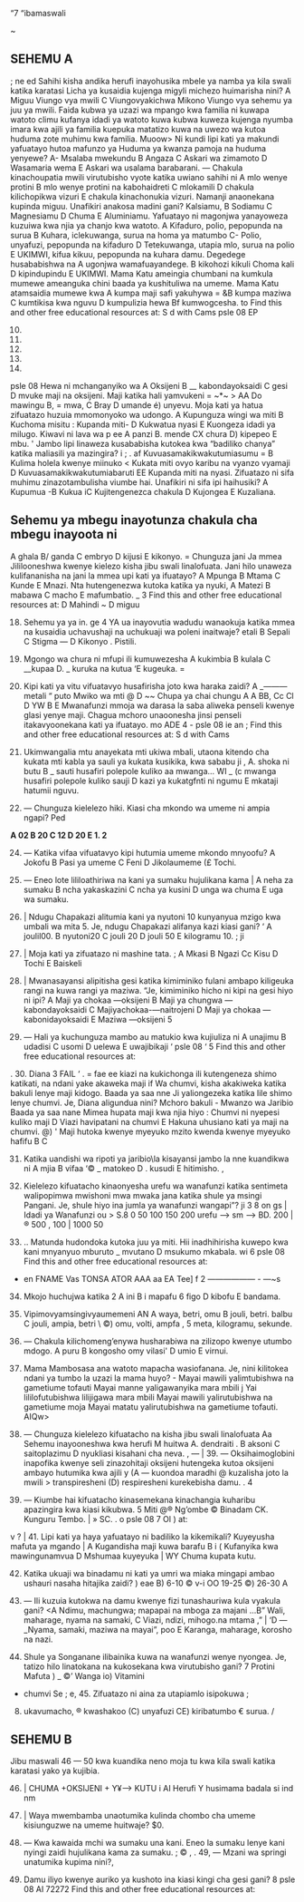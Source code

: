 “7 “ibamaswali

~

## SEHEMU A
; ne ed Sahihi kisha andika herufi inayohusika mbele ya namba ya kila swali katika karatasi
Licha ya kusaidia kujenga migyli michezo huimarisha nini?
   A Miguu Viungo vya mwili
   C Viungovyakichwa Mikono
Viungo vya sehemu ya juu ya mwili.
Faida kubwa ya uzazi wa mpango kwa familia ni kuwapa watoto climu kufanya idadi ya watoto kuwa kubwa kuweza kujenga nyumba imara kwa ajili ya familia kuepuka matatizo kuwa na uwezo wa kutoa huduma zote muhimu kwa familia.
Muoow>
Ni kundi lipi kati ya makundi yafuatayo hutoa mafunzo ya Huduma ya kwanza pamoja na huduma yenyewe?
A- Msalaba mwekundu B Angaza
   C Askari wa zimamoto D Wasamaria wema
   E Askari wa usalama barabarani. —
Chakula kinachoupatia mwili virutubisho vyote katika uwiano sahihi ni
   A mlo wenye protini B mlo wenye protini na kabohaidreti
   C mlokamili D chakula kilichopikwa vizuri
   E chakula kinachonukia vizuri.
Namanji anaonekana kupinda miguu. Unafikiri anakosa madini gani?
Kalsiamu, B Sodiamu C Magnesiamu
   D Chuma E Aluminiamu.
Yafuatayo ni magonjwa yanayoweza kuzuiwa kwa njia ya chanjo kwa watoto.
   A Kifaduro, polio, pepopunda na surua
   B Kuhara, iclekuwanga, surua na homa ya matumbo
C- Polio, unyafuzi, pepopunda na kifaduro
   D Tetekuwanga, utapia mlo, surua na polio
   E UKIMWI, kifua kikuu, pepopunda na kuhara damu.
Degedege husababishwa na
   A ugonjwa wamafuayandege. B kikohozi kikuli
Choma kali D kipindupindu
   E UKIMWI.
Mama Katu ameingia chumbani na kumkula mumewe ameanguka chini baada ya kushituliwa na umeme. Mama Katu atamsaidia mumewe kwa
   A kumpa maji safi yakuhywa = &B kumpa maziwa
   C kumtikisa kwa nguvu D kumpulizia hewa
Bf kumwogcesha.
to
Find this and other free educational resources at: S d with Cams psle 08
EP

10.

12.

13.

14.

17. 
psle 08
Hewa ni mchanganyiko wa
   A Oksijeni B __ kabondayoksaidi C gesi
   D mvuke maji na oksijeni.
Maji katika hali yamvukeni = ~*~ > AA
Do mawingu B, = mwa, C Bray
   D umande é) unyevu.
Moja kati ya hatua zifuatazo huzuia mmomonyoko wa udongo.
   A Kupunguza wingi wa miti B Kuchoma misitu
: Kupanda miti- D Kukwatua nyasi
   E Kuongeza idadi ya milugo.
Kiwavi ni lava wa p ee
   A panzi B. mende CX chura D) kipepeo
   E mbu. '
Jambo lipi linaweza kusababisha kutokea kwa “badiliko chanya” katika maliasili ya mazingira? i ; .
af Kuvuasamakikwakutumiasumu = B Kulima holela kwenye miinuko
< Kukata miti ovyo karibu na vyanzo vyamaji
   D Kuvuasamakikwakutumiabaruti EE Kupanda miti na nyasi.
Zifuatazo ni sifa muhimu zinazotambulisha viumbe hai. Unafikiri ni sifa ipi haihusiki?
   A Kupumua -B Kukua iC Kujitengenezca chakula
   D Kujongea E Kuzaliana.

## Sehemu ya mbegu inayotunza chakula cha mbegu inayoota ni
   A ghala B/ ganda C embryo D kijusi
   E kikonyo. =
Chunguza jani Ja mmea Jililooneshwa kwenye kielezo kisha jibu swali linalofuata.
Jani hilo unaweza kulifananisha na jani la mmea upi kati ya ifuatayo?
   A Mpunga B Mtama C Kunde
   E Mnazi.
Nta hutengenezwa kutoka katika ya nyuki,
   A Matezi B mabawa C macho
   E mafumbatio. _
3
Find this and other free educational resources at:
   D Mahindi
~
   D miguu

18. Sehemu ya ya in. ge
4 YA ua inayovutia wadudu wanaokuja katika mmea na kusaidia uchavushaji na uchukuaji wa poleni inaitwaje?
etali B Sepali C Stigma — D Kikonyo
. Pistili.

19. Mgongo wa chura ni mfupi ili kumuwezesha
   A kukimbia B kulala C __kupaa D. _ kuruka na kutua
‘E kugeuka. =

20. Kipi kati ya vitu vifuatavyo husafirisha joto kwa haraka zaidi?
   A _———
metali “
puto
Mwiko wa mti
@
   D ~~
Chupa ya chai chungu
   A A
BB,
Cc Cl
   D YW
   B E
Mwanafunzi mmoja wa darasa la saba aliweka penseli kwenye glasi yenye maji. Chagua mchoro unaoonesha jinsi penseli itakavyoonekana kati ya ifuatayo.
mo ADE
4 - psle 08
ie an ;
Find this and other free educational resources at: S d with Cams

22. Ukimwangalia mtu anayekata mti ukiwa mbali, utaona kitendo cha kukata mti kabla ya sauli ya kukata kusikika, kwa sababu ji ,
A. shoka ni butu B _ sauti husafiri polepole kuliko aa mwanga... WI _
(c mwanga husafiri polepole kuliko sauji D kazi ya kukatgfnti ni ngumu
   E mkataji hatumii nguvu.

23. — Chunguza kielelezo hiki. Kiasi cha mkondo wa umeme ni ampia ngapi?
Ped

**A 02 B 20 C 12 D 20 E 1. 2**

24. — Katika vifaa vifuatavyo kipi hutumia umeme mkondo mnyoofu?
   A Jokofu B Pasi ya umeme C Feni
   D Jikolaumeme (£ Tochi.

25. — Eneo lote lililoathiriwa na kani ya sumaku hujulikana kama |
   A neha za sumaku B ncha yakaskazini C ncha ya kusini
   D unga wa chuma E uga wa sumaku.

26. | Ndugu Chapakazi alitumia kani ya nyutoni 10 kunyanyua mzigo kwa umbali wa mita 5. Je, 
ndugu Chapakazi alifanya kazi kiasi gani? ‘
   A joulil00. B nyutoni20 C jouli 20 D jouli 50
   E kilogramu 10. ; ji

27. | Moja kati ya zifuatazo ni mashine tata.
; A Mkasi B Ngazi Cc Kisu D Tochi
   E Baiskeli

28. | Mwanasayansi alipitisha gesi katika kimiminiko fulani ambapo kiligeuka rangi na kuwa rangi ya maziwa. “Je, kimiminiko hicho ni kipi na gesi hiyo ni ipi?
   A Maji ya chokaa —oksijeni B Maji ya chungwa —kabondayoksaidi
   C Majiyachokaa-—naitrojeni D Maji ya chokaa —kabonidayoksaidi
   E Maziwa —oksijeni 5

29. — Hali ya kuchunguza mambo au matukio kwa kujiuliza ni
   A unajimu B udadisi C usomi D uelewa
   E uwajibikaji ‘
psle 08 ‘ 5
Find this and other free educational resources at:

. 30. Diana 3 FAIL ‘ .
= fae ee kiazi na kukichonga ili kutengeneza shimo katikati, na ndani yake akaweka maji if Wa chumvi, kisha akakiweka katika bakuli lenye maji kidogo. Baada ya saa nne
Ji yaliongezeka katika lile shimo lenye chumvi. Je, Diana aligundua nini?
Mchoro bakuli -
Mwanzo wa Jaribio Baada ya saa nane
Mimea hupata maji kwa njia hiyo :
Chumvi ni nyepesi kuliko maji
   D Viazi havipatani na chumvi
   E Hakuna uhusiano kati ya maji na chumvi.
@) ' Maji hutoka kwenye myeyuko mzito kwenda kwenye myeyuko hafifu
B
C

31. Katika uandishi wa ripoti ya jaribio\la kisayansi jambo la nne kuandikwa ni
   A mjia B vifaa ‘© _ matokeo D . kusudi
   E hitimisho. ,

32. Kielelezo kifuatacho kinaonyesha urefu wa wanafunzi katika sentimeta walipopimwa mwishoni mwa mwaka jana katika shule ya msingi Pangani. Je, shule hiyo ina jumla ya wanafunzi wangapi”? ji
3 8
on gs
|
Idadi ya Wanafunzi ou >
S.8
0 50 100 150 200
urefu
——> sm ——>
BD. 200 |
® 500
, 100 |
1000
50

33. .. Matunda hudondoka kutoka juu ya miti. Hii inadhihirisha kuwepo kwa kani mnyanyuo mburuto _ mvutano D msukumo mkabala.
wi
6 psle 08
Find this and other free educational resources at:

- en FNAME Vas TONSA ATOR AAA aa EA Tee] f 2 —————— - —~s

34. Mkojo huchujwa katika 2
   A ini B i mapafu 6 figo D kibofu
   E bandama.

35. Vipimovyamsingivyaumemeni AN
   A waya, betri, omu
   B jouli, betri. balbu
   C jouli, ampia, betri
\ ©) omu, volti, ampfa ,
5 meta, kilogramu, sekunde.

36. — Chakula kilichomeng’enywa husharabiwa na zilizopo kwenye utumbo mdogo.
   A puru B kongosho omy vilasi' D umio
   E virnui.

37. Mama Mambosasa ana watoto mapacha wasiofanana. Je, nini kilitokea ndani ya tumbo la uzazi la mama huyo? -
Mayai mawili yalimtubishwa na gametiume tofauti
Mayai manne yaligawanyika mara mbili j
Yai lililofutubishwa lilijigawa mara mbili
Mayai mawili yalirutubishwa na gametiume moja
Mayai matatu yalirutubishwa na gametiume tofauti.
AIQw>

38. — Chunguza kielelezo kifuatacho na kisha jibu swali linalofuata
Aa Sehemu inayooneshwa kwa herufi M huitwa
A. dendraiti . B aksoni C saitoplazimu D nyukliasi kisahani cha neva. , —
| 39. — Oksihaimoglobini inapofika kwenye seli zinazohitaji oksijeni hutengeka kutoa oksijeni ambayo hutumika kwa ajili y
(A — kuondoa maradhi @ kuzalisha joto la mwili > transpiresheni
(D) respiresheni kurekebisha damu. . 4

40. — Kiumbe hai kifuatacho kinasemekana kinachangia kuharibu apazingira kwa kiasi kikubwa.
5 Miti @® Ng’ombe © Binadam
CK.
Kunguru
Tembo. | » SC.
. o psle 08 7
Ol ) at:

v
?
| 41. Lipi kati ya haya yafuatayo ni badiliko la kikemikali?
Kuyeyusha mafuta ya mgando
| A Kugandisha maji kuwa barafu B
i ( Kufanyika kwa mawingunamvua D Mshumaa kuyeyuka
| WY Chuma kupata kutu.

42. Katika ukuaji wa binadamu ni kati ya umri wa miaka mingapi ambao ushauri nasaha hitajika zaidi?
) eae B) 6-10 © v-i OO 19-25
©) 26-30 A

43. — Ili kuzuia kutokwa na damu kwenye fizi tunashauriwa kula vyakula gani?
<A Ndimu, machungwa; mapapai na mboga za majani
...B” Wali, maharage, nyama na samaki,
   C Viazi, ndizi, mihogo.na mtama ,”
| ‘D —_Nyama, samaki, maziwa na mayai”,
poo E Karanga, maharage, korosho na nazi.

44. Shule ya Songanane ilibainika kuwa na wanafunzi wenye nyongea. Je, tatizo hilo linatokana na kukosekana kwa virutubisho gani? 7
Protini Mafuta ) _ ©’ Wanga io) Vitamini
- chumvi Se ;
e, 45. Zifuatazo ni aina za utapiamlo isipokuwa ;

8. ukavumacho, ® kwashakoo (C) unyafuzi CE) kiribatumbo
€ surua.
/

## SEHEMU B
Jibu maswali 46 — 50 kwa kuandika neno moja tu kwa kila swali katika karatasi yako ya kujibia.

46. | CHUMA +OKSIJENI + Y¥—> KUTU i AI
Herufi Y husimama badala si ind nm

47. | Waya mwembamba unaotumika kulinda chombo cha umeme kisiunguzwe na umeme huitwaje? $0.

48. — Kwa kawaida mchi wa sumaku una kani. Eneo la sumaku lenye kani nyingi zaidi hujulikana kama za sumaku. \; © ,
.
49, — Mzani wa springi unatumika kupima nini?,

50. Damu iliyo kwenye auriko ya kushoto ina kiasi kingi cha gesi gani?
8 psle 08
AI 72272 Find this and other free educational resources at: